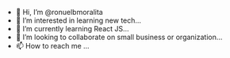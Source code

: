 - 👋 Hi, I’m @ronuelbmoralita
- 👀 I’m interested in learning new tech...
- 🌱 I’m currently learning React JS...
- 💞️ I’m looking to collaborate on small business or organization...
- 📫 How to reach me ...

<!---
ronuelbmoralita/ronuelbmoralita is a ✨ special ✨ repository because its `README.md` (this file) appears on your GitHub profile.
You can click the Preview link to take a look at your changes.
--->
